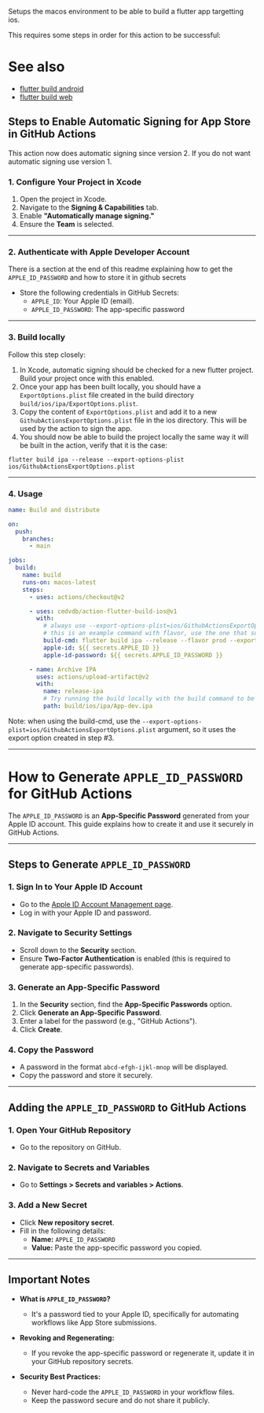 


Setups the macos environment to be able to build a flutter app targetting ios. 

This requires some steps in order for this action to be successful:

# See also

  - [flutter build android](https://github.com/cedvdb/action-flutter-build-android)
  - [flutter build web](https://github.com/cedvdb/action-flutter-build-web)



## Steps to Enable Automatic Signing for App Store in GitHub Actions

This action now does automatic signing since version 2. If you do not want automatic signing use version 1.


### 1. Configure Your Project in Xcode
1. Open the project in Xcode.
2. Navigate to the **Signing & Capabilities** tab.
3. Enable **"Automatically manage signing."**
4. Ensure the **Team** is selected.

---

### 2. Authenticate with Apple Developer Account 

There is a section at the end of this readme explaining how to get the `APPLE_ID_PASSWORD` and how to store it in github secrets

- Store the following credentials in GitHub Secrets:
  - `APPLE_ID`: Your Apple ID (email).
  - `APPLE_ID_PASSWORD`: The app-specific password 


---

### 3. Build locally

Follow this step closely:

1. In Xcode, automatic signing should be checked for a new flutter project. Build your project once with this enabled.
2. Once your app has been built locally, you should have a `ExportOptions.plist` file created in the build directory `build/ios/ipa/ExportOptions.plist`. 
3. Copy the content of `ExportOptions.plist` and add it to a new `GithubActionsExportOptions.plist` file in the ios directory. This will be used by the action to sign the app.
4. You should now be able to build the project locally the same way it will be built in the action, verify that it is the case:

```
flutter build ipa --release --export-options-plist ios/GithubActionsExportOptions.plist
```

---

### 4. Usage


```yaml
name: Build and distribute

on:
  push:
    branches:
      - main

jobs:
  build:
    name: build
    runs-on: macos-latest
    steps:
      - uses: actions/checkout@v2

      - uses: cedvdb/action-flutter-build-ios@v1
        with:
          # always use --export-options-plist=ios/GithubActionsExportOptions.plist
          # this is an example command with flavor, use the one that suits your need.
          build-cmd: flutter build ipa --release --flavor prod --export-options-plist=ios/GithubActionsExportOptions.plist
          apple-id: ${{ secrets.APPLE_ID }}
          apple-id-password: ${{ secrets.APPLE_ID_PASSWORD }}

      - name: Archive IPA
        uses: actions/upload-artifact@v2
        with:
          name: release-ipa
          # Try running the build locally with the build command to be sure of this path
          path: build/ios/ipa/App-dev.ipa
```

Note: when using the build-cmd, use the `--export-options-plist=ios/GithubActionsExportOptions.plist` argument, so it uses the export option created in step #3.

---

# How to Generate `APPLE_ID_PASSWORD` for GitHub Actions

The `APPLE_ID_PASSWORD` is an **App-Specific Password** generated from your Apple ID account. This guide explains how to create it and use it securely in GitHub Actions.

---

## Steps to Generate `APPLE_ID_PASSWORD`

### 1. Sign In to Your Apple ID Account
- Go to the [Apple ID Account Management page](https://appleid.apple.com/).
- Log in with your Apple ID and password.

### 2. Navigate to Security Settings
- Scroll down to the **Security** section.
- Ensure **Two-Factor Authentication** is enabled (this is required to generate app-specific passwords).

### 3. Generate an App-Specific Password
1. In the **Security** section, find the **App-Specific Passwords** option.
2. Click **Generate an App-Specific Password**.
3. Enter a label for the password (e.g., "GitHub Actions").
4. Click **Create**.

### 4. Copy the Password
- A password in the format `abcd-efgh-ijkl-mnop` will be displayed.
- Copy the password and store it securely.

---

## Adding the `APPLE_ID_PASSWORD` to GitHub Actions

### 1. Open Your GitHub Repository
- Go to the repository on GitHub.

### 2. Navigate to Secrets and Variables
- Go to **Settings > Secrets and variables > Actions**.

### 3. Add a New Secret
- Click **New repository secret**.
- Fill in the following details:
  - **Name:** `APPLE_ID_PASSWORD`
  - **Value:** Paste the app-specific password you copied.

---

## Important Notes

- **What is `APPLE_ID_PASSWORD`?**
  - It's a password tied to your Apple ID, specifically for automating workflows like App Store submissions.

- **Revoking and Regenerating:**
  - If you revoke the app-specific password or regenerate it, update it in your GitHub repository secrets.

- **Security Best Practices:**
  - Never hard-code the `APPLE_ID_PASSWORD` in your workflow files.
  - Keep the password secure and do not share it publicly.



